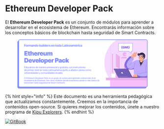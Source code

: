 # Ethereum Developer Pack

El **Ethereum Developer Pack** es un conjunto de módulos para aprender a desarrollar en el ecosistema de Ethereum. Encontrarás información sobre los conceptos básicos de blockchain hasta seguridad de Smart Contracts.

<figure><img src=".gitbook/assets/EDP.png" alt=""><figcaption></figcaption></figure>

{% hint style="info" %}
Este documento es una herramienta pedagógica que actualizamos constantemente. Creemos en la importancia de contenidos open-source. Si quieres mejorar los contenidos, únete a nuestro programa de [Kipu Explorers](contribuye/kipu-explorer.md).
{% endhint %}

[![GitBook](https://img.shields.io/static/v1?message=Documented%20on%20GitBook&logo=gitbook&logoColor=ffffff&label=%20&labelColor=5c5c5c&color=3F89A1)](https://www.gitbook.com/preview?utm_source=gitbook_readme_badge&utm_medium=organic&utm_campaign=preview_documentation&utm_content=link)
